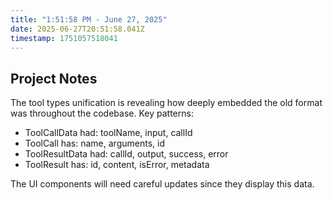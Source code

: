 ```yaml
---
title: "1:51:58 PM - June 27, 2025"
date: 2025-06-27T20:51:58.041Z
timestamp: 1751057518041
---
```


## Project Notes

The tool types unification is revealing how deeply embedded the old format was throughout the codebase. Key patterns:
- ToolCallData had: toolName, input, callId
- ToolCall has: name, arguments, id
- ToolResultData had: callId, output, success, error
- ToolResult has: id, content, isError, metadata

The UI components will need careful updates since they display this data.
